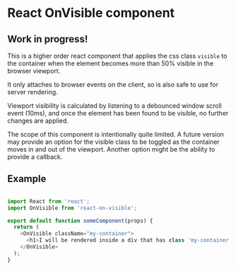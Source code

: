 # React OnVisible component

## Work in progress!

This is a higher order react component that applies the css class `visible` to the container when the element becomes more than 50% visible in the browser viewport.

It only attaches to browser events on the client, so is also safe to use for server rendering.

Viewport visibility is calculated by listening to a debounced window scroll event (10ms), and once the element has been found to be visible, no further changes are applied.

The scope of this component is intentionally quite limited. A future version may provide an option for the visible class to be toggled as the container moves in and out of the viewport. Another option might be the ability to provide a callback.

## Example

```js

import React from 'react';
import OnVisible from 'react-on-visible';

export default function someComponent(props) {
  return (
    <OnVisible className="my-container">
      <h1>I will be rendered inside a div that has class 'my-container' only until I become visible, at which point the container will have the classes 'my-container visible'</h1>
    </OnVisible>
  );
}

```
